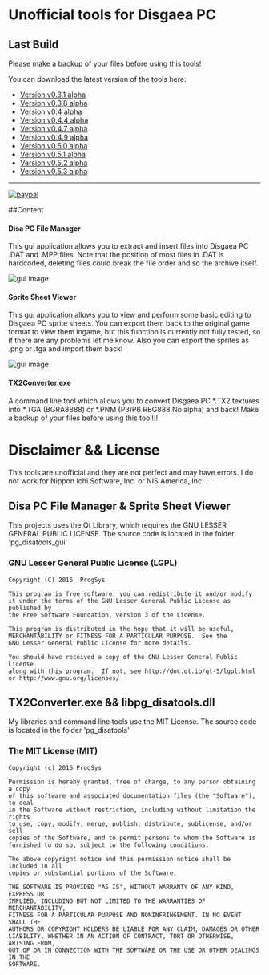 # Unofficial tools for Disgaea PC

## Last Build

Please make a backup of your files before using this tools!

You can download the latest version of the tools here:

* [Version v0.3.1 alpha](https://dl.dropboxusercontent.com/u/33065226/disgaea/Disgaea%20Tools%20v0.3.1%20alpha.zip)
* [Version v0.3.8 alpha](https://dl.dropboxusercontent.com/u/33065226/disgaea/Disgaea%20Tools%20v0.3.8%20alpha.zip)
* [Version v0.4 alpha](https://dl.dropboxusercontent.com/u/33065226/disgaea/Disgaea%20Tools%20v0.4%20alpha.zip)
* [Version v0.4.4 alpha](https://dl.dropboxusercontent.com/u/33065226/disgaea/Disgaea%20Tools%20v0.4.4%20alpha.zip)
* [Version v0.4.7 alpha](https://dl.dropboxusercontent.com/u/33065226/disgaea/Disgaea%20Tools%20v0.4.7%20alpha.zip)
* [Version v0.4.9 alpha](https://dl.dropboxusercontent.com/u/33065226/disgaea/Disgaea%20Tools%20v0.4.9%20alpha.zip)
* [Version v0.5.0 alpha](https://dl.dropboxusercontent.com/u/33065226/disgaea/Disgaea%20Tools%20v0.5.0%20alpha.zip)
* [Version v0.5.1 alpha](https://dl.dropboxusercontent.com/u/33065226/disgaea/Disgaea%20Tools%20v0.5.1%20alpha.zip)
* [Version v0.5.2 alpha](https://dl.dropboxusercontent.com/u/33065226/disgaea/Disgaea%20Tools%20v0.5.2%20alpha.zip)
* [Version v0.5.3 alpha](https://dl.dropboxusercontent.com/u/33065226/disgaea/Disgaea%20Tools%20v0.5.3%20alpha.zip)

---

[![paypal](https://www.paypalobjects.com/de_DE/DE/i/btn/btn_donate_LG.gif)](https://www.paypal.com/cgi-bin/webscr?cmd=_s-xclick&hosted_button_id=CD32DJ9YJKCUQ)


##Content
#### Disa PC File Manager

This gui application allows you to extract and insert files into Disgaea PC .DAT and .MPP files.
Note that the position of most files in .DAT is hardcoded, deleting files could break the file order and so the archive itself.

![gui image](https://dl.dropboxusercontent.com/u/33065226/disgaea/java_gui_preview7.png)

#### Sprite Sheet Viewer

This gui application allows you to view and perform some basic editing to Disgaea PC sprite sheets.
You can export them back to the original game format to view them ingame, but this function is currently not fully tested, 
so if there are any problems let me know.
Also you can export the sprites as .png or .tga and import them back!

![gui image](https://dl.dropboxusercontent.com/u/33065226/disgaea/Sprite_Sheet_Editor_v0.2.2_preview.png)


#### TX2Converter.exe

A command line tool which allows you to convert Disgaea PC *.TX2 textures into *.TGA (BGRA8888) or *.PNM (P3/P6 RBG888 No alpha) and back!
Make a backup of your files before using this tool!!!

# Disclaimer && License
This tools are unofficial and they are not perfect and may have errors. I do not work for Nippon Ichi Software, Inc. or NIS America, Inc. . 

## Disa PC File Manager & Sprite Sheet Viewer
This projects uses the Qt Library, which requires the GNU LESSER GENERAL PUBLIC LICENSE.
The source code is located in the folder 'pg_disatools_gui'

### GNU Lesser General Public License (LGPL)

	Copyright (C) 2016  ProgSys

	This program is free software: you can redistribute it and/or modify
	it under the terms of the GNU Lesser General Public License as published by
	the Free Software Foundation, version 3 of the License.

	This program is distributed in the hope that it will be useful,
	MERCHANTABILITY or FITNESS FOR A PARTICULAR PURPOSE.  See the
	GNU Lesser General Public License for more details.

	You should have received a copy of the GNU Lesser General Public License
	along with this program.  If not, see http://doc.qt.io/qt-5/lgpl.html
	or http://www.gnu.org/licenses/

 
## TX2Converter.exe && libpg_disatools.dll
My libraries and command line tools use the MIT License.
The source code is located in the folder 'pg_disatools'

### The MIT License (MIT)

	Copyright (c) 2016 ProgSys

	Permission is hereby granted, free of charge, to any person obtaining a copy
	of this software and associated documentation files (the "Software"), to deal
	in the Software without restriction, including without limitation the rights
	to use, copy, modify, merge, publish, distribute, sublicense, and/or sell
	copies of the Software, and to permit persons to whom the Software is
	furnished to do so, subject to the following conditions:

	The above copyright notice and this permission notice shall be included in all
	copies or substantial portions of the Software.

	THE SOFTWARE IS PROVIDED "AS IS", WITHOUT WARRANTY OF ANY KIND, EXPRESS OR
	IMPLIED, INCLUDING BUT NOT LIMITED TO THE WARRANTIES OF MERCHANTABILITY,
	FITNESS FOR A PARTICULAR PURPOSE AND NONINFRINGEMENT. IN NO EVENT SHALL THE
	AUTHORS OR COPYRIGHT HOLDERS BE LIABLE FOR ANY CLAIM, DAMAGES OR OTHER
	LIABILITY, WHETHER IN AN ACTION OF CONTRACT, TORT OR OTHERWISE, ARISING FROM,
	OUT OF OR IN CONNECTION WITH THE SOFTWARE OR THE USE OR OTHER DEALINGS IN THE
	SOFTWARE.